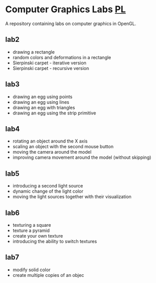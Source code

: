 # Computer Graphics Labs [PL](https://github.com/danielglazer26/UP_lab/blob/main/README.pl.md)

A repository containing labs on computer graphics in OpenGL.



## lab2
* drawing a rectangle
* random colors and deformations in a rectangle
* Sierpinski carpet - iterative version
* Sierpinski carpet - recursive version

## lab3
* drawing an egg using points
* drawing an egg using lines
* drawing an egg with triangles
* drawing an egg using the strip primitive

## lab4
* rotating an object around the X axis
* scaling an object with the second mouse button
* moving the camera around the model
* improving camera movement around the model (without skipping)

## lab5
* introducing a second light source
* dynamic change of the light color
* moving the light sources together with their visualization

## lab6
* texturing a square
* texture a pyramid
* create your own texture
* introducing the ability to switch textures

## lab7
* modify solid color
* create multiple copies of an objec
